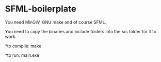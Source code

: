 # SFML-boilerplate

You need MinGW, GNU make and of course SFML.

You need to copy the binaries and include folders into the src folder for it to work.

*to compile: make

*to run: main.exe
